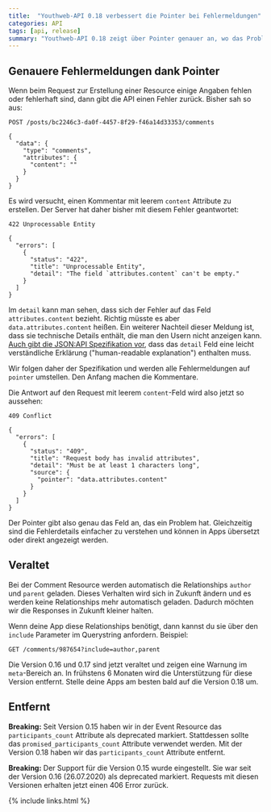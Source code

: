 ```yaml
---
title:  "Youthweb-API 0.18 verbessert die Pointer bei Fehlermeldungen"
categories: API
tags: [api, release]
summary: "Youthweb-API 0.18 zeigt über Pointer genauer an, wo das Problem an einem fehlerhaften Request liegt."
---
```

## Genauere Fehlermeldungen dank Pointer

Wenn beim Request zur Erstellung einer Resource einige Angaben fehlen oder fehlerhaft sind, dann gibt die API einen Fehler zurück. Bisher sah so aus:

```
POST /posts/bc2246c3-da0f-4457-8f29-f46a14d33353/comments

{
  "data": {
    "type": "comments",
    "attributes": {
      "content": ""
    }
  }
}
```

Es wird versucht, einen Kommentar mit leerem `content` Attribute zu erstellen. Der Server hat daher bisher mit diesem Fehler geantwortet:

```
422 Unprocessable Entity

{
  "errors": [
    {
      "status": "422",
      "title": "Unprocessable Entity",
      "detail": "The field `attributes.content` can't be empty."
    }
  ]
}
```

Im `detail` kann man sehen, dass sich der Fehler auf das Feld `attributes.content` bezieht. Richtig müsste es aber `data.attributes.content` heißen. Ein weiterer Nachteil dieser Meldung ist, dass sie technische Details enthält, die man den Usern nicht anzeigen kann. [Auch gibt die JSON:API Spezifikation vor](https://jsonapi.org/format/#error-objects), dass das `detail` Feld eine leicht verständliche Erklärung ("human-readable explanation") enthalten muss.

Wir folgen daher der Spezifikation und werden alle Fehlermeldungen auf `pointer` umstellen. Den Anfang machen die Kommentare.

Die Antwort auf den Request mit leerem `content`-Feld wird also jetzt so aussehen:

```
409 Conflict

{
  "errors": [
    {
      "status": "409",
      "title": "Request body has invalid attributes",
      "detail": "Must be at least 1 characters long",
      "source": {
        "pointer": "data.attributes.content"
      }
    }
  ]
}
```

Der Pointer gibt also genau das Feld an, das ein Problem hat. Gleichzeitig sind die Fehlerdetails einfacher zu verstehen und können in Apps übersetzt oder direkt angezeigt werden.

## Veraltet

Bei der Comment Resource werden automatisch die Relationships `author` und `parent` geladen. Dieses Verhalten wird sich in Zukunft ändern und es werden keine Relationships mehr automatisch geladen. Dadurch möchten wir die Responses in Zukunft kleiner halten.

Wenn deine App diese Relationships benötigt, dann kannst du sie über den `include` Parameter im Querystring anfordern. Beispiel:

```
GET /comments/987654?include=author,parent
```

Die Version 0.16 und 0.17 sind jetzt veraltet und zeigen eine Warnung im `meta`-Bereich an. In frühstens 6 Monaten wird die Unterstützung für diese Version entfernt. Stelle deine Apps am besten bald auf die Version 0.18 um.

## Entfernt

**Breaking:** Seit Version 0.15 haben wir in der Event Resource das `participants_count` Attribute als deprecated markiert. Stattdessen sollte das `promised_participants_count` Attribute verwendet werden. Mit der Version 0.18 haben wir das `participants_count` Attribute entfernt.

**Breaking:** Der Support für die Version 0.15 wurde eingestellt. Sie war seit der Version 0.16 (26.07.2020) als deprecated markiert. Requests mit diesen Versionen erhalten jetzt einen 406 Error zurück.

{% include links.html %}
